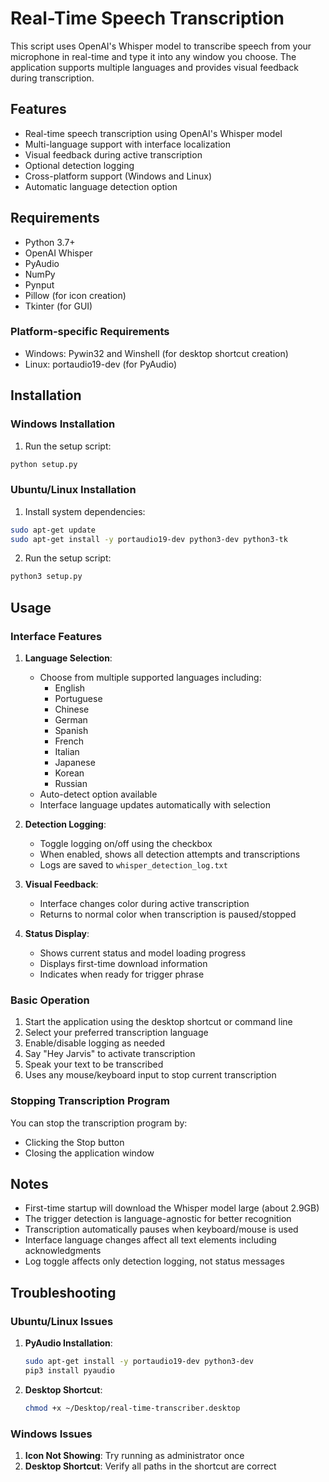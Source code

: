 # Real-Time Speech Transcription

This script uses OpenAI's Whisper model to transcribe speech from your microphone in real-time and type it into any window you choose. The application supports multiple languages and provides visual feedback during transcription.

## Features

- Real-time speech transcription using OpenAI's Whisper model
- Multi-language support with interface localization
- Visual feedback during active transcription
- Optional detection logging
- Cross-platform support (Windows and Linux)
- Automatic language detection option

## Requirements

- Python 3.7+
- OpenAI Whisper
- PyAudio
- NumPy
- Pynput
- Pillow (for icon creation)
- Tkinter (for GUI)

### Platform-specific Requirements
- Windows: Pywin32 and Winshell (for desktop shortcut creation)
- Linux: portaudio19-dev (for PyAudio)

## Installation

### Windows Installation

1. Run the setup script:
```bash
python setup.py
```

### Ubuntu/Linux Installation

1. Install system dependencies:
```bash
sudo apt-get update
sudo apt-get install -y portaudio19-dev python3-dev python3-tk
```

2. Run the setup script:
```bash
python3 setup.py
```

## Usage

### Interface Features

1. **Language Selection**:
   - Choose from multiple supported languages including:
     - English
     - Portuguese
     - Chinese
     - German
     - Spanish
     - French
     - Italian
     - Japanese
     - Korean
     - Russian
   - Auto-detect option available
   - Interface language updates automatically with selection

2. **Detection Logging**:
   - Toggle logging on/off using the checkbox
   - When enabled, shows all detection attempts and transcriptions
   - Logs are saved to `whisper_detection_log.txt`

3. **Visual Feedback**:
   - Interface changes color during active transcription
   - Returns to normal color when transcription is paused/stopped

4. **Status Display**:
   - Shows current status and model loading progress
   - Displays first-time download information
   - Indicates when ready for trigger phrase

### Basic Operation

1. Start the application using the desktop shortcut or command line
2. Select your preferred transcription language
3. Enable/disable logging as needed
4. Say "Hey Jarvis" to activate transcription
5. Speak your text to be transcribed
6. Uses any mouse/keyboard input to stop current transcription

### Stopping Transcription Program

You can stop the transcription program by:
- Clicking the Stop button
- Closing the application window

## Notes

- First-time startup will download the Whisper model large (about 2.9GB)
- The trigger detection is language-agnostic for better recognition
- Transcription automatically pauses when keyboard/mouse is used
- Interface language changes affect all text elements including acknowledgments
- Log toggle affects only detection logging, not status messages

## Troubleshooting

### Ubuntu/Linux Issues

1. **PyAudio Installation**:
   ```bash
   sudo apt-get install -y portaudio19-dev python3-dev
   pip3 install pyaudio
   ```

2. **Desktop Shortcut**:
   ```bash
   chmod +x ~/Desktop/real-time-transcriber.desktop
   ```

### Windows Issues

1. **Icon Not Showing**: Try running as administrator once
2. **Desktop Shortcut**: Verify all paths in the shortcut are correct 